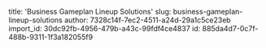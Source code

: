 title: 'Business Gameplan Lineup Solutions'
slug: business-gameplan-lineup-solutions
author: 7328c14f-7ec2-4511-a24d-29a1c5ce23eb
import_id: 30dc92fb-4956-479b-a43c-99fdf4ce4837
id: 885da4d7-0c7f-488b-9311-1f3a182055f9
